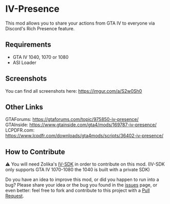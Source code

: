 # IV-Presence
This mod allows you to share your actions from GTA IV to everyone via Discord's Rich Presence feature.

## Requirements
- GTA IV 1040, 1070 or 1080  
- ASI Loader

## Screenshots
You can find all screenshots here: https://imgur.com/a/S2w0Sh0

## Other Links
GTAForums: https://gtaforums.com/topic/975850-iv-presence/  
GTAInside: https://www.gtainside.com/gta4/mods/169787-iv-presence/  
LCPDFR.com: https://www.lcpdfr.com/downloads/gta4mods/scripts/36402-iv-presence/  

## How to Contribute
⚠ You will need Zolika's [IV-SDK](https://github.com/Zolika1351/iv-sdk) in order to contribute on this mod. (IV-SDK only supports GTA IV 1070-1080 the 1040 is built with a private SDK)  

Do you have an idea to improve this mod, or did you happen to run into a bug? Please share your idea or the bug you found in the [issues](https://github.com/ClonkAndre/IV-Presence/issues) page, or even better: feel free to fork and contribute to this project with a [Pull Request](https://github.com/ClonkAndre/IV-Presence/pulls).
